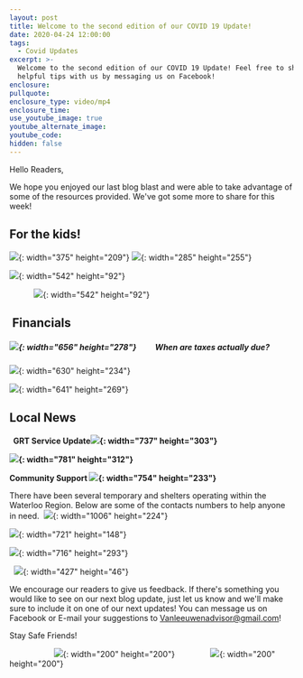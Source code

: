 ```yaml
---
layout: post
title: Welcome to the second edition of our COVID 19 Update!
date: 2020-04-24 12:00:00
tags:
  - Covid Updates
excerpt: >-
  Welcome to the second edition of our COVID 19 Update! Feel free to share your
  helpful tips with us by messaging us on Facebook!
enclosure:
pullquote:
enclosure_type: video/mp4
enclosure_time:
use_youtube_image: true
youtube_alternate_image:
youtube_code:
hidden: false
---
```


Hello Readers,&nbsp;

We hope you enjoyed our last blog blast and were able to take advantage of some of the resources provided. We've got some more to share for this week\!&nbsp;

## For the kids\!

![](/uploads/kab.PNG){: width="375" height="209"}&nbsp;![](/uploads/twitter-f.PNG){: width="285" height="255"}

![](/uploads/scholastic.JPG){: width="542" height="92"}

&nbsp; &nbsp; &nbsp; &nbsp; &nbsp; &nbsp;![](/uploads/scholastic.JPG){: width="542" height="92"}

## &nbsp;Financials&nbsp; &nbsp; &nbsp;

##### ![](/uploads/bills.JPG){: width="656" height="278"}&nbsp; &nbsp; &nbsp; &nbsp; &nbsp; When are taxes actually due?&nbsp;

![](/uploads/taxes.PNG){: width="630" height="234"}

![](/uploads/bills-png.PNG){: width="641" height="269"}

## Local News

**&nbsp; GRT Service Update![](/uploads/grt.JPG){: width="737" height="303"}**

**![](/uploads/grt.PNG){: width="781" height="312"}**

**Community Support&nbsp;![](/uploads/shelters.JPG){: width="754" height="233"}**

There have been several temporary and shelters operating within the Waterloo Region. Below are some of the contacts numbers to help anyone in need. &nbsp;![](/uploads/shelter.PNG){: width="1006" height="224"}

![](/uploads/hs.PNG){: width="721" height="148"}

![](/uploads/driverseat.PNG){: width="716" height="293"}

&nbsp; ![](/uploads/missed.PNG){: width="427" height="46"}&nbsp;&nbsp;

We encourage our readers to give us feedback. If there's something you would like to see on our next blog update, just let us know and we'll make sure to include it on one of our next updates\! You can message us on Facebook or E-mail your suggestions to Vanleeuwenadvisor@gmail.com\!&nbsp;

Stay Safe Friends\!&nbsp;

&nbsp; &nbsp; &nbsp; &nbsp; &nbsp; &nbsp; &nbsp; &nbsp; &nbsp; &nbsp;&nbsp;![](/uploads/g-review-1.jpg){: width="200" height="200"}&nbsp; &nbsp; &nbsp; &nbsp; &nbsp; &nbsp; &nbsp; &nbsp;&nbsp;![](/uploads/fb-review-1.jpg){: width="200" height="200"}

&nbsp; &nbsp; &nbsp; &nbsp; &nbsp; &nbsp; &nbsp; &nbsp; &nbsp; &nbsp; &nbsp; &nbsp; &nbsp;

&nbsp; &nbsp; &nbsp; &nbsp; &nbsp; &nbsp; &nbsp; &nbsp; &nbsp; &nbsp; &nbsp;

&nbsp;

&nbsp;

&nbsp;

## &nbsp; &nbsp; &nbsp; &nbsp; &nbsp;